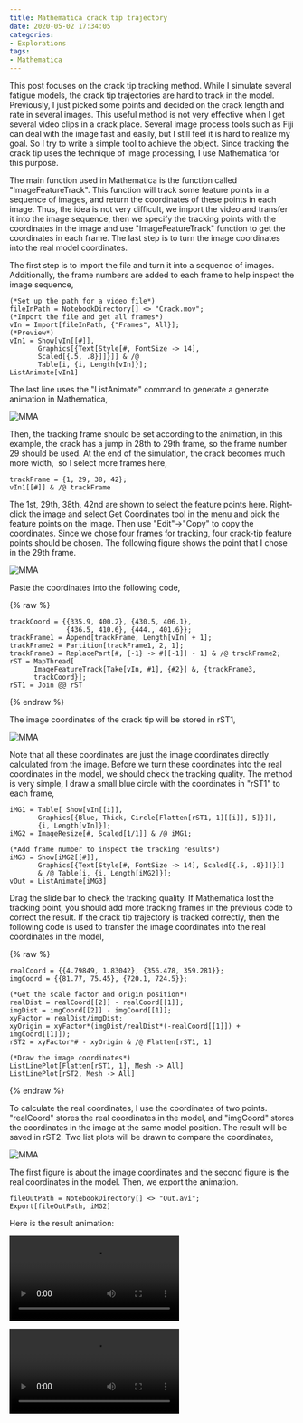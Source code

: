 ```yaml
---
title: Mathematica crack tip trajectory
date: 2020-05-02 17:34:05
categories:
- Explorations
tags:
- Mathematica
---
```


This post focuses on the crack tip tracking method. While I simulate several fatigue models, the crack tip trajectories are hard to track in the model. Previously, I just picked some points and decided on the crack length and rate in several images. This useful method is not very effective when I get several video clips in a crack place. Several image process tools such as Fiji can deal with the image fast and easily, but I still feel it is hard to realize my goal. So I try to write a simple tool to achieve the object. Since tracking the crack tip uses the technique of image processing, I use Mathematica for this purpose.

<!-- more -->

The main function used in Mathematica is the function called "ImageFeatureTrack". This function will track some feature points in a sequence of images, and return the coordinates of these points in each image. Thus, the idea is not very difficult, we import the video and transfer it into the image sequence, then we specify the tracking points with the coordinates in the image and use "ImageFeatureTrack" function to get the coordinates in each frame. The last step is to turn the image coordinates into the real model coordinates.

The first step is to import the file and turn it into a sequence of images. Additionally, the frame numbers are added to each frame to help inspect the image sequence,

```
(*Set up the path for a video file*)
fileInPath = NotebookDirectory[] <> "Crack.mov";
(*Import the file and get all frames*)
vIn = Import[fileInPath, {"Frames", All}];
(*Preview*)
vIn1 = Show[vIn[[#]], 
       Graphics[{Text[Style[#, FontSize -> 14], 
       Scaled[{.5, .8}]]}]] & /@
       Table[i, {i, Length[vIn]}];
ListAnimate[vIn1]
```

The last line uses the "ListAnimate" command to generate a generate animation in Mathematica,


![MMA](/uploads/images/2020/CrackTipTrajectory1.jpg)

Then, the tracking frame should be set according to the animation, in this example, the crack has a jump in 28th to 29th frame, so the frame number 29 should be used. At the end of the simulation, the crack becomes much more width,  so I select more frames here,

```
trackFrame = {1, 29, 38, 42};
vIn1[[#]] & /@ trackFrame
```

The 1st, 29th, 38th, 42nd are shown to select the feature points here. Right-click the image and select Get Coordinates tool in the menu and pick the feature points on the image. Then use "Edit"->"Copy" to copy the coordinates. Since we chose four frames for tracking, four crack-tip feature points should be chosen. The following figure shows the point that I chose in the 29th frame.

![MMA](/uploads/images/2020/CrackTipTrajectory2.jpg)

Paste the coordinates into the following code,

{% raw %}
```
trackCoord = {{335.9, 400.2}, {430.5, 406.1}, 
              {436.5, 410.6}, {444., 401.6}};
trackFrame1 = Append[trackFrame, Length[vIn] + 1];
trackFrame2 = Partition[trackFrame1, 2, 1];
trackFrame3 = ReplacePart[#, {-1} -> #[[-1]] - 1] & /@ trackFrame2;
rST = MapThread[
      ImageFeatureTrack[Take[vIn, #1], {#2}] &, {trackFrame3, 
      trackCoord}];
rST1 = Join @@ rST
```
{% endraw %}

The image coordinates of the crack tip will be stored in rST1,

![MMA](/uploads/images/2020/CrackTipTrajectory3.png)

Note that all these coordinates are just the image coordinates directly calculated from the image. Before we turn these coordinates into the real coordinates in the model, we should check the tracking quality. The method is very simple, I draw a small blue circle with the coordinates in "rST1" to each frame,

```
iMG1 = Table[ Show[vIn[[i]], 
       Graphics[{Blue, Thick, Circle[Flatten[rST1, 1][[i]], 5]}]], 
       {i, Length[vIn]}];
iMG2 = ImageResize[#, Scaled[1/1]] & /@ iMG1;

(*Add frame number to inspect the tracking results*)
iMG3 = Show[iMG2[[#]], 
       Graphics[{Text[Style[#, FontSize -> 14], Scaled[{.5, .8}]]}]] 
       & /@ Table[i, {i, Length[iMG2]}];
vOut = ListAnimate[iMG3]
```

Drag the slide bar to check the tracking quality. If Mathematica lost the tracking point, you should add more tracking frames in the previous code to correct the result. If the crack tip trajectory is tracked correctly, then the following code is used to transfer the image coordinates into the real coordinates in the model,

{% raw %}
```
realCoord = {{4.79849, 1.83042}, {356.478, 359.281}};
imgCoord = {{81.77, 75.45}, {720.1, 724.5}};

(*Get the scale factor and origin position*)
realDist = realCoord[[2]] - realCoord[[1]];
imgDist = imgCoord[[2]] - imgCoord[[1]];
xyFactor = realDist/imgDist;
xyOrigin = xyFactor*(imgDist/realDist*(-realCoord[[1]]) + imgCoord[[1]]);
rST2 = xyFactor*# - xyOrigin & /@ Flatten[rST1, 1]

(*Draw the image coordinates*)
ListLinePlot[Flatten[rST1, 1], Mesh -> All]
ListLinePlot[rST2, Mesh -> All]
```
{% endraw %}

To calculate the real coordinates, I use the coordinates of two points. "realCoord" stores the real coordinates in the model, and "imgCoord" stores the coordinates in the image at the same model position. The result will be saved in rST2. Two list plots will be drawn to compare the coordinates,

![MMA](/uploads/images/2020/CrackTipTrajectory4.png)

The first figure is about the image coordinates and the second figure is the real coordinates in the model. Then, we export the animation.

```
fileOutPath = NotebookDirectory[] <> "Out.avi";
Export[fileOutPath, iMG2]
```

Here is the result animation:

![MMA](/uploads/videos/2020/CrackTipTrajectory1.mp4)

![MMA](/uploads/videos/2020/CrackTipTrajectory2.mp4)


